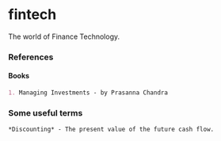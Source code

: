 # fintech
The world of Finance Technology.

### References
#### Books
```markdown
1. Managing Investments - by Prasanna Chandra
```

### Some useful terms
    *Discounting* - The present value of the future cash flow.